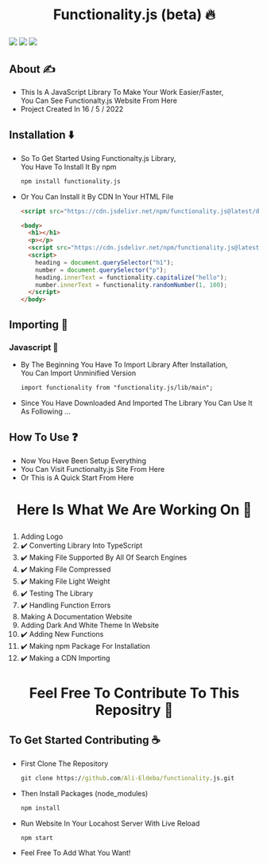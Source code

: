 # <p align="center">Functionality.js (beta) 🔥</p>

<p float="right">
<!-- License -->
<img src="https://img.shields.io/github/license/Ali-Eldeba/functionalty.js" />
<!-- Stars -->
 <img src="https://img.shields.io/github/stars/Ali-Eldeba/functionality.js" />
<!-- Node Version -->
<img src="https://img.shields.io/badge/node-16.15.1-red" />
</p>

## About ✍️

- This Is A JavaScript Library To Make Your Work Easier/Faster,<br />
  You Can See Functionalty.js Website From Here
- Project Created In 16 / 5 / 2022

## Installation ⬇️

- So To Get Started Using Functionalty.js Library,<br />
  You Have To Install It By npm
  ```cmd
  npm install functionality.js
  ```
- Or You Can Install it By CDN In Your HTML File

  ```html
  <script src="https://cdn.jsdelivr.net/npm/functionality.js@latest/dist/functionality.min.js"></script>
  ```
  ```html
  <body>
    <h1></h1>
    <p></p>
    <script src="https://cdn.jsdelivr.net/npm/functionality.js@latest/dist/functionality.min.js"></script>
    <script>
      heading = document.querySelector("h1");
      number = document.querySelector("p");
      heading.innerText = functionality.capitalize("hello");
      number.innerText = functionality.randomNumber(1, 100);
    </script>
  </body>
  ```

## Importing 🦐

### Javascript 💛

- By The Beginning You Have To Import Library After Installation,<br />
  You Can Import Unminified Version

  ```html
  import functionality from "functionality.js/lib/main";
  ```

- Since You Have Downloaded And Imported The Library You Can Use It As Following ...

## How To Use ❓

- Now You Have Been Setup Everything
- You Can Visit Functionalty.js Site From Here
- Or This is A Quick Start From Here

# <p align="center">Here Is What We Are Working On 🤞</p>

1. Adding Logo
2. ✔️ Converting Library Into TypeScript
3. ✔️ Making File Supported By All Of Search Engines
4. ✔️ Making File Compressed
5. ✔️ Making File Light Weight
6. ✔️ Testing The Library
7. ✔️ Handling Function Errors
8. Making A Documentation Website
9. Adding Dark And White Theme In Website
10. ✔️ Adding New Functions
11. ✔️ Making npm Package For Installation
12. ✔️ Making a CDN Importing

# <p align="center">Feel Free To Contribute To This Repositry 🤝</p>

## To Get Started Contributing ☕

- First Clone The Repository

  ```cmd
  git clone https://github.com/Ali-Eldeba/functionality.js.git
  ```

- Then Install Packages (node_modules)

  ```cmd
  npm install
  ```

- Run Website In Your Locahost Server With Live Reload

  ```cmd
  npm start
  ```

- Feel Free To Add What You Want!
